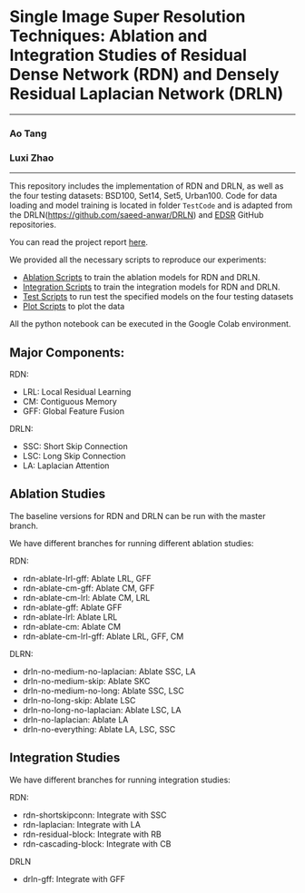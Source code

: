 # Single Image Super Resolution Techniques: Ablation and Integration Studies of Residual Dense Network (RDN) and Densely Residual Laplacian Network (DRLN)

---
### Ao Tang
### Luxi Zhao

---

This repository includes the implementation of RDN and DRLN, as well as the four testing datasets: BSD100, Set14, Set5, Urban100. 
Code for data loading and model training is located in folder `TestCode` and is adapted from the DRLN(https://github.com/saeed-anwar/DRLN) and [EDSR](https://github.com/sanghyun-son/EDSR-PyTorch) GitHub repositories.

You can read the project report [here](Report.pdf).

We provided all the necessary scripts to reproduce our experiments:

- [Ablation Scripts](ablation_script) to train the ablation models for RDN and DRLN.
- [Integration Scripts](integration_script) to train the integration models for RDN and DRLN.
- [Test Scripts](test_script) to run test the specified models on the four testing datasets
- [Plot Scripts](plot_script) to plot the data

All the python notebook can be executed in the Google Colab environment.
## Major Components:
RDN:
- LRL: Local Residual Learning
- CM: Contiguous Memory
- GFF: Global Feature Fusion

DRLN:
- SSC: Short Skip Connection
- LSC: Long Skip Connection
- LA: Laplacian Attention

## Ablation Studies
The baseline versions for RDN and DRLN can be run with the master branch.

We have different branches for running different ablation studies:

RDN:
- rdn-ablate-lrl-gff: Ablate LRL, GFF
- rdn-ablate-cm-gff: Ablate CM, GFF
- rdn-ablate-cm-lrl: Ablate CM, LRL
- rdn-ablate-gff: Ablate GFF
- rdn-ablate-lrl: Ablate LRL
- rdn-ablate-cm: Ablate CM
- rdn-ablate-cm-lrl-gff: Ablate LRL, GFF, CM

DLRN:
- drln-no-medium-no-laplacian: Ablate SSC, LA
- drln-no-medium-skip: Ablate SKC
- drln-no-medium-no-long: Ablate SSC, LSC
- drln-no-long-skip: Ablate LSC
- drln-no-long-no-laplacian: Ablate LSC, LA
- drln-no-laplacian: Ablate LA
- drln-no-everything: Ablate LA, LSC, SSC

## Integration Studies
We have different branches for running integration studies:

RDN:
- rdn-shortskipconn: Integrate with SSC
- rdn-laplacian: Integrate with LA
- rdn-residual-block: Integrate with RB
- rdn-cascading-block: Integrate with CB

DRLN
- drln-gff: Integrate with GFF
